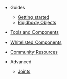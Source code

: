 - Guides

  - [Getting started](getting-started.md)
  - [Rigidbody Objects](rigidbody-objects.md)
- [Tools and Components](components.md)
- [Whitelisted Components](whitelisted-components.md)
- [Community Resources](community.md)

- Advanced

  - [Joints](joints.md)
